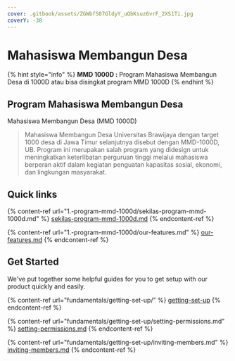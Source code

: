 ```yaml
---
cover: .gitbook/assets/ZGWbfS07GldyY_uQbKsuz6vrF_2XS1Ti.jpg
coverY: -38
---
```


# Mahasiswa Membangun Desa

{% hint style="info" %}
**MMD 1000D :** Program Mahasiswa Membangun Desa di 1000D atau bisa disingkat program MMD 1000D
{% endhint %}

## Program Mahasiswa Membangun Desa

Mahasiswa Membangun Desa (MMD 1000D)

> Mahasiswa Membangun Desa Universitas Brawijaya dengan target 1000 desa di Jawa Timur selanjutnya disebut dengan MMD-1000D, UB. Program ini merupakan salah program yang didesign untuk meningkatkan keterlibatan perguruan tinggi melalui mahasiswa berperan aktif dalam kegiatan penguatan kapasitas sosial, ekonomi, dan lingkungan masyarakat.

## Quick links

{% content-ref url="1.-program-mmd-1000d/sekilas-program-mmd-1000d.md" %}
[sekilas-program-mmd-1000d.md](1.-program-mmd-1000d/sekilas-program-mmd-1000d.md)
{% endcontent-ref %}

{% content-ref url="1.-program-mmd-1000d/our-features.md" %}
[our-features.md](1.-program-mmd-1000d/our-features.md)
{% endcontent-ref %}

## Get Started

We've put together some helpful guides for you to get setup with our product quickly and easily.

{% content-ref url="fundamentals/getting-set-up/" %}
[getting-set-up](fundamentals/getting-set-up/)
{% endcontent-ref %}

{% content-ref url="fundamentals/getting-set-up/setting-permissions.md" %}
[setting-permissions.md](fundamentals/getting-set-up/setting-permissions.md)
{% endcontent-ref %}

{% content-ref url="fundamentals/getting-set-up/inviting-members.md" %}
[inviting-members.md](fundamentals/getting-set-up/inviting-members.md)
{% endcontent-ref %}

